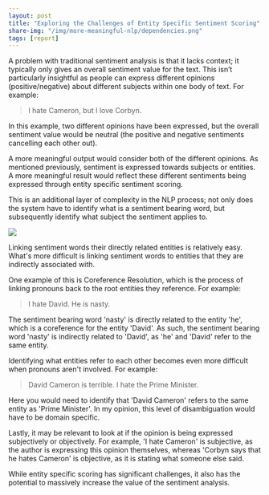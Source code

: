 ```yaml
---
layout: post
title: "Exploring the Challenges of Entity Specific Sentiment Scoring"
share-img: "/img/more-meaningful-nlp/dependencies.png"
tags: [report]
---
```


A problem with traditional sentiment analysis is that it lacks context; it typically only gives an overall sentiment value for the text. This isn’t particularly insightful as people can express different opinions (positive/negative) about different subjects within one body of text. For example: 

> I hate Cameron, but I love Corbyn.

In this example, two different opinions have been expressed, but the overall sentiment value would be neutral (the positive and negative sentiments cancelling each other out).

A more meaningful output would consider both of the different opinions. As mentioned previously, sentiment is expressed towards subjects or entities. A more meaningful result would reflect these different sentiments being expressed through entity specific sentiment scoring.

This is an additional layer of complexity in the NLP process; not only does the system have to identify what is a sentiment bearing word, but subsequently identify what subject the sentiment applies to.

<img src="{{ site.url | append: '/img/more-meaningful-nlp/dependencies.png' }}" class="img-center">

Linking sentiment words their directly related entities is relatively easy. What's more difficult is linking sentiment words to entities that they are indirectly associated with.

One example of this is Coreference Resolution, which is the process of linking pronouns back to the root entities they reference. For example:

> I hate David. He is nasty.

The sentiment bearing word 'nasty' is directly related to the entity 'he', which is a coreference for the entity 'David'. As such, the sentiment bearing word 'nasty' is indirectly related to 'David', as 'he' and 'David' refer to the same entity.

Identifying what entities refer to each other becomes even more difficult when pronouns aren't involved. For example:

> David Cameron is terrible. I hate the Prime Minister. 

Here you would need to identify that 'David Cameron' refers to the same entity as 'Prime Minister'. In my opinion, this level of disambiguation would have to be domain specific.

Lastly, it may be relevant to look at if the opinion is being expressed subjectively or objectively. For example, 'I hate Cameron' is subjective, as the author is expressing this opinion themselves, whereas 'Corbyn says that he hates Cameron' is objective, as it is stating what someone else said.

While entity specific scoring has significant challenges, it also has the potential to massively increase the value of the sentiment analysis.
